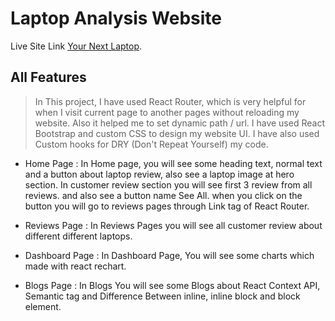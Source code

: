 # Laptop Analysis Website

Live Site Link [Your Next Laptop](https://your-laptop-review-website.netlify.app/).

## All Features
> In This project, I have used React Router, which is very helpful for when I visit current page to another pages without reloading my website. Also it helped me to set dynamic path / url. I have used React Bootstrap and custom CSS to design my website UI. I have also used Custom hooks for DRY (Don't Repeat Yourself) my code.  

* Home Page : In Home page, you will see some heading text, normal text and a button about laptop review, also see a laptop image at hero section. In customer review section you will see first 3 review from all reviews. and also see a button name See All. when you click on the button you will go to reviews pages through Link tag of React Router.

* Reviews Page : In Reviews Pages you will see all customer review about different different laptops.

* Dashboard Page : In Dashboard Page, You will see some charts which made with react rechart.

* Blogs Page : In Blogs You will see some Blogs about React Context API, Semantic tag and Difference Between inline, inline block and block element.